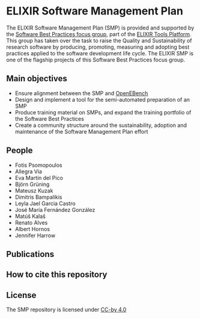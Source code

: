# ELIXIR Software Management Plan

The ELIXIR Software Management Plan (SMP) is provided and supported by the [Software Best Practices focus group](https://elixir-europe.org/platforms/tools/software-best-practices), part of the [ELIXIR Tools Platform](https://elixir-europe.org/platforms/tools). This group has taken over the task to raise the Quality and Sustainability of research software by producing, promoting, measuring and adopting best practices applied to the software development life cycle. The ELIXIR SMP is one of the flagship projects of this Software Best Practices focus group.

## Main objectives

* Ensure alignment between the SMP and [OpenEBench](https://openebench.bsc.es/)
* Design and implement a tool for the semi-automated preparation of an SMP
* Produce training material on SMPs, and expand the training portfolio of the Software Best Practices
* Create a community structure around the sustainability, adoption and maintenance of the Software Management Plan effort

## People

* Fotis Psomopoulos 
* Allegra Via 
* Eva Martín del Pico
* Björn Grüning
* Mateusz Kuzak 
* Dimitris Bampalikis
* Leyla Jael Garcia Castro
* José María Fernández González
* Matúš Kalaš
* Renato Alves
* Albert Hornos
* Jennifer Harrow

## Publications


## How to cite this repository


## License

The SMP repository is licensed under [CC-by 4.0](https://creativecommons.org/licenses/by/4.0/)






